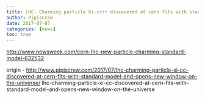```yaml
---
title: LHC- Charming particle Xi-cc++ discovered at cern fits with standard model and opens new window on the universe
author: PipisCrew
date: 2017-07-07
categories: [news]
toc: true
---
```


http://www.newsweek.com/cern-lhc-new-particle-charming-standard-model-632532

origin - http://www.pipiscrew.com/2017/07/lhc-charming-particle-xi-cc-discovered-at-cern-fits-with-standard-model-and-opens-new-window-on-the-universe/ lhc-charming-particle-xi-cc-discovered-at-cern-fits-with-standard-model-and-opens-new-window-on-the-universe
